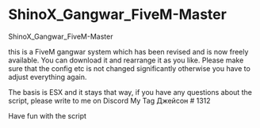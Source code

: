 # ShinoX_Gangwar_FiveM-Master
ShinoX_Gangwar_FiveM-Master

this is a FiveM gangwar system which has been revised and is now freely available. You can download it and rearrange it as you like. Please make sure that the config etc is not changed significantly otherwise you have to adjust everything again.

The basis is ESX and it stays that way, if you have any questions about the script, please write to me on Discord
My Tag Джейсон # 1312


Have fun with the script